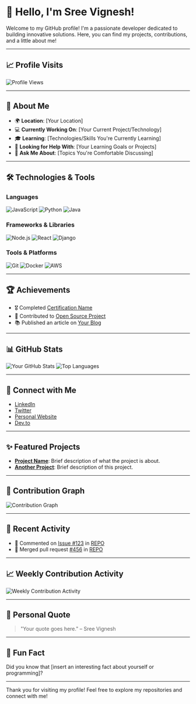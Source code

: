 # 👋 Hello, I'm Sree Vignesh!

Welcome to my GitHub profile! I'm a passionate developer dedicated to building innovative solutions. Here, you can find my projects, contributions, and a little about me!

---

## 📈 Profile Visits

![Profile Views](https://komarev.com/ghpvc/?username=sree-vignesh&color=blue)

---

## 🌱 About Me

- 🌍 **Location**: [Your Location]
- 💻 **Currently Working On**: [Your Current Project/Technology]
- 🎓 **Learning**: [Technologies/Skills You're Currently Learning]
- 🤔 **Looking for Help With**: [Your Learning Goals or Projects]
- 💬 **Ask Me About**: [Topics You're Comfortable Discussing]

---

## 🛠️ Technologies & Tools

### Languages
![JavaScript](https://img.shields.io/badge/JavaScript-ED8B00?style=flat-square&logo=javascript&logoColor=white)
![Python](https://img.shields.io/badge/Python-3776AB?style=flat-square&logo=python&logoColor=white)
![Java](https://img.shields.io/badge/Java-007396?style=flat-square&logo=java&logoColor=white)

### Frameworks & Libraries
![Node.js](https://img.shields.io/badge/Node.js-339933?style=flat-square&logo=nodedotjs&logoColor=white)
![React](https://img.shields.io/badge/React-61DAFB?style=flat-square&logo=react&logoColor=black)
![Django](https://img.shields.io/badge/Django-092E20?style=flat-square&logo=django&logoColor=white)

### Tools & Platforms
![Git](https://img.shields.io/badge/Git-F05032?style=flat-square&logo=git&logoColor=white)
![Docker](https://img.shields.io/badge/Docker-2496ED?style=flat-square&logo=docker&logoColor=white)
![AWS](https://img.shields.io/badge/AWS-232F3E?style=flat-square&logo=amazonaws&logoColor=white)

---

## 🏆 Achievements

- 🎖️ Completed [Certification Name](link_to_certification)
- 🏅 Contributed to [Open Source Project](link_to_project)
- 📚 Published an article on [Your Blog](link_to_blog)

---

## 📊 GitHub Stats

![Your GitHub Stats](https://github-readme-stats.vercel.app/api?username=sree-vignesh&show_icons=true&theme=radical)
![Top Languages](https://github-readme-stats.vercel.app/api/top-langs/?username=sree-vignesh&layout=compact&theme=radical)

---

## 🔗 Connect with Me

- [LinkedIn](https://www.linkedin.com/in/YOUR_LINKEDIN_PROFILE)
- [Twitter](https://twitter.com/YOUR_TWITTER_HANDLE)
- [Personal Website](https://YOUR_WEBSITE_URL)
- [Dev.to](https://dev.to/YOUR_DEVTO_PROFILE)

---

## ✨ Featured Projects

- **[Project Name](https://github.com/sree-vignesh/YOUR_PROJECT)**: Brief description of what the project is about.
- **[Another Project](https://github.com/sree-vignesh/ANOTHER_PROJECT)**: Brief description of this project.

---

## 📅 Contribution Graph

![Contribution Graph](https://github.com/sree-vignesh/sree-vignesh/blob/main/github-contribution-grid-snake.svg)

---

## 📅 Recent Activity

<!--START_SECTION:activity-->
- 💬 Commented on [Issue #123](https://github.com/REPO/issue/123) in [REPO](https://github.com/REPO)
- 🎉 Merged pull request [#456](https://github.com/REPO/pull/456) in [REPO](https://github.com/REPO)
<!--END_SECTION:activity-->

---

## 📈 Weekly Contribution Activity

![Weekly Contribution Activity](https://github-readme-stats.vercel.app/api/wakatime?username=YOUR_WAKATIME_USERNAME)

---

## 📝 Personal Quote

> "Your quote goes here." – Sree Vignesh

---

## 🎉 Fun Fact

Did you know that [insert an interesting fact about yourself or programming]?

---

Thank you for visiting my profile! Feel free to explore my repositories and connect with me!
